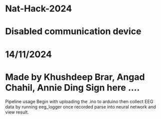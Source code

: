# Nat-Hack-2024
# Disabled communication device
# 14/11/2024
# Made by Khushdeep Brar, Angad Chahil, Annie Ding Sign here ....


Pipeline usage
Begin with uploading the .ino to arduino then collect EEG data by running eeg_logger once recorded parse into neural network and view result.
